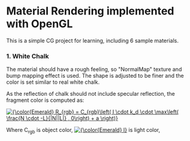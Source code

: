 # Material Rendering implemented with OpenGL
This is a simple CG project for learning, including 6 sample materials.

### 1. White Chalk

The material should have a rough feeling, so "NormalMap" texture and bump mapping effect is used. The shape is adjusted to be finer and the color is set similar to real white chalk.

As the reflection of chalk should not include specular reflection, the fragment color is computed as:

<a href="https://www.codecogs.com/eqnedit.php?latex={\color{Emerald}&space;R_{rgb}&space;=&space;C_{rgb}\left(&space;I&space;\cdot&space;k_d&space;\cdot&space;\max\left(&space;\frac{N&space;\cdot&space;-L}{|N||L|}&space;,&space;0\right)&space;&plus;&space;a&space;\right)}" target="_blank"><img src="https://latex.codecogs.com/svg.latex?{\color{Emerald}&space;R_{rgb}&space;=&space;C_{rgb}\left(&space;I&space;\cdot&space;k_d&space;\cdot&space;\max\left(&space;\frac{N&space;\cdot&space;-L}{|N||L|}&space;,&space;0\right)&space;&plus;&space;a&space;\right)}" title="{\color{Emerald} R_{rgb} = C_{rgb}\left( I \cdot k_d \cdot \max\left( \frac{N \cdot -L}{|N||L|} , 0\right) + a \right)}" /></a>

Where C<sub>rgb</sub> is object color, <a href="https://www.codecogs.com/eqnedit.php?latex=\inline&space;{\color{Emerald}&space;I}" target="_blank"><img src="https://latex.codecogs.com/svg.latex?\inline&space;{\color{Emerald}&space;I}" title="{\color{Emerald} I}" /></a> is light color, 

